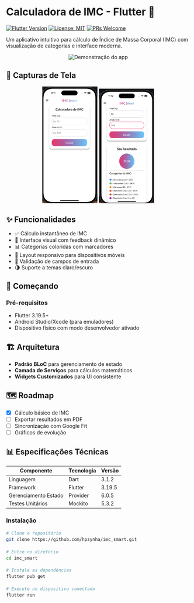 # Calculadora de IMC - Flutter 📱

[![Flutter Version](https://img.shields.io/badge/flutter-3.19.5-blue)](https://flutter.dev)
[![License: MIT](https://img.shields.io/badge/License-MIT-yellow.svg)](https://opensource.org/licenses/MIT)
[![PRs Welcome](https://img.shields.io/badge/PRs-welcome-brightgreen.svg)](http://makeapullrequest.com)

Um aplicativo intuitivo para cálculo de Índice de Massa Corporal (IMC) com visualização de categorias e interface moderna.

<p align="center">
  <img src="screenshots/demo.gif" alt="Demonstração do app" width="300">
</p>

## 📸 Capturas de Tela

<div align="center">
  <img src="screenshots/tela_inicial.png" width="30%" alt="Tela de entrada"/>
  <img src="screenshots/resultado_imc.png" width="30%" alt="Tela de resultado"/>
<!--   <img src="screenshots/categorias_imc.png" width="30%" alt="Categorias de IMC"/> -->
</div>

## ✨ Funcionalidades

- ✅ Cálculo instantâneo de IMC
- 🎨 Interface visual com feedback dinâmico
- 📊 Categorias coloridas com marcadores
- 📱 Layout responsivo para dispositivos móveis
- 🚨 Validação de campos de entrada
- 🌗 Suporte a temas claro/escuro

## 🚀 Começando

### Pré-requisitos
- Flutter 3.19.5+
- Android Studio/Xcode (para emuladores)
- Dispositivo físico com modo desenvolvedor ativado

## 🏗️ Arquitetura

- **Padrão BLoC** para gerenciamento de estado
- **Camada de Serviços** para cálculos matemáticos
- **Widgets Customizados** para UI consistente

## 🗺️ Roadmap

- [x] Cálculo básico de IMC
- [ ] Exportar resultados em PDF
- [ ] Sincronização com Google Fit
- [ ] Gráficos de evolução

## 📊 Especificações Técnicas

| Componente          | Tecnologia       | Versão  |
|---------------------|------------------|---------|
| Linguagem           | Dart             | 3.1.2   |
| Framework           | Flutter          | 3.19.5  |
| Gerenciamento Estado| Provider         | 6.0.5   |
| Testes Unitários    | Mockito          | 5.3.2   |
  
### Instalação
```bash
# Clone o repositório
git clone https://github.com/hpzynha/imc_smart.git

# Entre no diretório
cd imc_smart

# Instale as dependências
flutter pub get

# Execute no dispositivo conectado
flutter run

